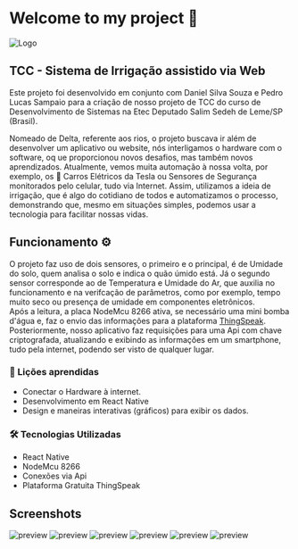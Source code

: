 # Welcome to my project 👋

![Logo](./github/previewLogo.png)

## TCC - Sistema de Irrigação assistido via Web

Este projeto foi desenvolvido em conjunto com Daniel Silva Souza e Pedro Lucas Sampaio para a criação de nosso projeto de TCC do curso de Desenvolvimento de Sistemas na Etec Deputado Salim Sedeh de Leme/SP (Brasil).

Nomeado de Delta, referente aos rios, o projeto buscava ir além de desenvolver um aplicativo ou website, nós interligamos o hardware com o software, oq ue proporcionou novos desafios, mas também novos aprendizados. Atualmente, vemos muita automação à nossa volta, por exemplo, os 🚗 Carros Elétricos da Tesla ou Sensores de Segurança monitorados pelo celular, tudo via Internet. Assim, utilizamos a ideia de irrigação, que é algo do cotidiano de todos e automatizamos o processo, demonstrando que, mesmo em situações simples, podemos usar a tecnologia para facilitar nossas vidas.

## Funcionamento ⚙

O projeto faz uso de dois sensores, o primeiro e o principal, é de Umidade do solo, quem analisa o solo e indica o quão úmido está. Já o segundo sensor corresponde ao de Temperatura e Umidade do Ar, que auxilia no funcionamento e na verifcação de parâmetros, como por exemplo, tempo muito seco ou presença de umidade em componentes eletrônicos.<br>
Após a leitura, a placa NodeMcu 8266 ativa, se necessário uma mini bomba d'água e, faz o envio das informações para a plataforma [ThingSpeak](https://thingspeak.com/). Posteriormente, nosso aplicativo faz requisições para uma Api com chave criptografada, atualizando e exibindo as informações em um smartphone, tudo pela internet, podendo ser visto de qualquer lugar.

### 📝 Lições aprendidas

- Conectar o Hardware à internet.
- Desenvolvimento em React Native
- Design e maneiras interativas (gráficos) para exibir os dados.

### 🛠 Tecnologias Utilizadas

- React Native
- NodeMcu 8266
- Conexões via Api
- Plataforma Gratuita ThingSpeak

## Screenshots

![preview](./github/previewTelaInicial.jpg)
![preview](./github/previewTelaCreditos.jpg)
![preview](./github/previewTelaOpcoes.jpg)
![preview](./github/previewTelaSensores.jpg)
![preview](./github/previewTelaGraficos.jpg)
![preview](./github/previewTelaPlataforma.jpg)
